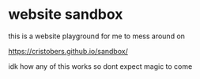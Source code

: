 # website sandbox 
this is a website playground for me to mess around on 

https://cristobers.github.io/sandbox/

idk how any of this works so dont expect magic to come


